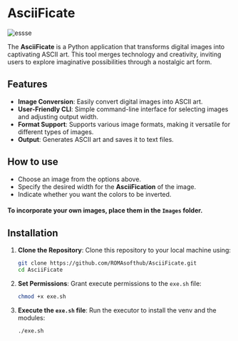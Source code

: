 # AsciiFicate

![essse](https://github.com/user-attachments/assets/372b9b71-f618-4754-b932-67b42cc2ce44)


The **AsciiFicate** is a Python application that transforms digital images into captivating ASCII art. This tool merges technology and creativity, inviting users to explore imaginative possibilities through a nostalgic art form.

## Features

- **Image Conversion**: Easily convert digital images into ASCII art.
- **User-Friendly CLI**: Simple command-line interface for selecting images and adjusting output width.
- **Format Support**: Supports various image formats, making it versatile for different types of images.
- **Output**: Generates ASCII art and saves it to text files.

## How to use
 - Choose an image from the options above.
 - Specify the desired width for the **AsciiFication** of the image.
 - Indicate whether you want the colors to be inverted.

#### To incorporate your own images, place them in the `Images` folder.

## Installation

1. **Clone the Repository**: Clone this repository to your local machine using:
   ```bash
   git clone https://github.com/ROMAsofthub/AsciiFicate.git
   cd AsciiFicate

3. **Set Permissions**: Grant execute permissions to the `exe.sh` file:
   ```bash
   chmod +x exe.sh
   
4. **Execute the `exe.sh` file**: Run the executor to install the venv and the modules:
   ```bash
   ./exe.sh

